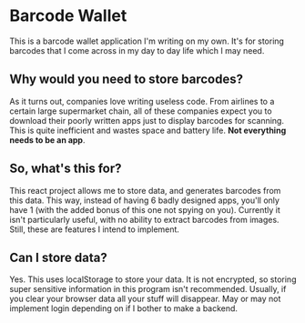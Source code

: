 # Barcode Wallet
This is a barcode wallet application I'm writing on my own. It's for storing barcodes that I come across in my day to day life which I may need.

## Why would you need to store barcodes?
As it turns out, companies love writing useless code. From airlines to a certain large supermarket chain, all of these companies expect you to download their poorly written apps just to display barcodes for scanning. This is quite inefficient and wastes space and battery life. **Not everything needs to be an app**.

## So, what's this for?
This react project allows me to store data, and generates barcodes from this data. This way, instead of having 6 badly designed apps, you'll only have 1 (with the added bonus of this one not spying on you). Currently it isn't particularly useful, with no ability to extract barcodes from images. Still, these are features I intend to implement. 

## Can I store data?
Yes. This uses localStorage to store your data. It is not encrypted, so storing super sensitive information in this program isn't recommended. Usually, if you clear your browser data all your stuff will disappear. May or may not implement login depending on if I bother to make a backend.
